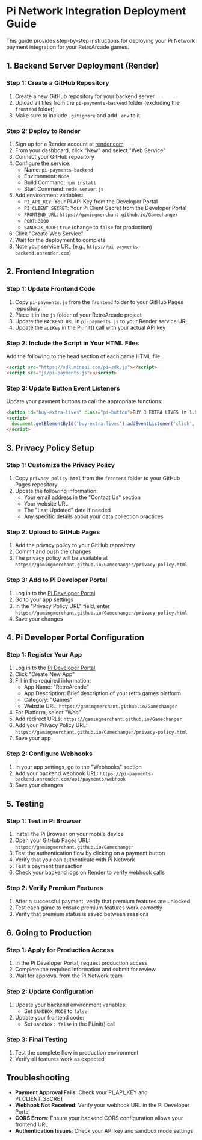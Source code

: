 # Pi Network Integration Deployment Guide

This guide provides step-by-step instructions for deploying your Pi Network payment integration for your RetroArcade games.

## 1. Backend Server Deployment (Render)

### Step 1: Create a GitHub Repository
1. Create a new GitHub repository for your backend server
2. Upload all files from the `pi-payments-backend` folder (excluding the `frontend` folder)
3. Make sure to include `.gitignore` and add `.env` to it

### Step 2: Deploy to Render
1. Sign up for a Render account at [render.com](https://render.com)
2. From your dashboard, click "New" and select "Web Service"
3. Connect your GitHub repository
4. Configure the service:
   - Name: `pi-payments-backend`
   - Environment: `Node`
   - Build Command: `npm install`
   - Start Command: `node server.js`
5. Add environment variables:
   - `PI_API_KEY`: Your Pi API Key from the Developer Portal
   - `PI_CLIENT_SECRET`: Your Pi Client Secret from the Developer Portal
   - `FRONTEND_URL`: `https://gamingmerchant.github.io/Gamechanger`
   - `PORT`: `3000`
   - `SANDBOX_MODE`: `true` (change to `false` for production)
6. Click "Create Web Service"
7. Wait for the deployment to complete
8. Note your service URL (e.g., `https://pi-payments-backend.onrender.com`)

## 2. Frontend Integration

### Step 1: Update Frontend Code
1. Copy `pi-payments.js` from the `frontend` folder to your GitHub Pages repository
2. Place it in the `js` folder of your RetroArcade project
3. Update the `BACKEND_URL` in `pi-payments.js` to your Render service URL
4. Update the `apiKey` in the Pi.init() call with your actual API key

### Step 2: Include the Script in Your HTML Files
Add the following to the head section of each game HTML file:
```html
<script src="https://sdk.minepi.com/pi-sdk.js"></script>
<script src="js/pi-payments.js"></script>
```

### Step 3: Update Button Event Listeners
Update your payment buttons to call the appropriate functions:
```html
<button id="buy-extra-lives" class="pi-button">BUY 3 EXTRA LIVES (π 1.00)</button>
<script>
  document.getElementById('buy-extra-lives').addEventListener('click', buyExtraLives);
</script>
```

## 3. Privacy Policy Setup

### Step 1: Customize the Privacy Policy
1. Copy `privacy-policy.html` from the `frontend` folder to your GitHub Pages repository
2. Update the following information:
   - Your email address in the "Contact Us" section
   - Your website URL
   - The "Last Updated" date if needed
   - Any specific details about your data collection practices

### Step 2: Upload to GitHub Pages
1. Add the privacy policy to your GitHub repository
2. Commit and push the changes
3. The privacy policy will be available at `https://gamingmerchant.github.io/Gamechanger/privacy-policy.html`

### Step 3: Add to Pi Developer Portal
1. Log in to the [Pi Developer Portal](https://developers.minepi.com)
2. Go to your app settings
3. In the "Privacy Policy URL" field, enter `https://gamingmerchant.github.io/Gamechanger/privacy-policy.html`
4. Save your changes

## 4. Pi Developer Portal Configuration

### Step 1: Register Your App
1. Log in to the [Pi Developer Portal](https://developers.minepi.com)
2. Click "Create New App"
3. Fill in the required information:
   - App Name: "RetroArcade"
   - App Description: Brief description of your retro games platform
   - Category: "Games"
   - Website URL: `https://gamingmerchant.github.io/Gamechanger`
4. For Platform, select "Web"
5. Add redirect URLs: `https://gamingmerchant.github.io/Gamechanger`
6. Add your Privacy Policy URL: `https://gamingmerchant.github.io/Gamechanger/privacy-policy.html`
7. Save your app

### Step 2: Configure Webhooks
1. In your app settings, go to the "Webhooks" section
2. Add your backend webhook URL: `https://pi-payments-backend.onrender.com/api/payments/webhook`
3. Save your changes

## 5. Testing

### Step 1: Test in Pi Browser
1. Install the Pi Browser on your mobile device
2. Open your GitHub Pages URL: `https://gamingmerchant.github.io/Gamechanger`
3. Test the authentication flow by clicking on a payment button
4. Verify that you can authenticate with Pi Network
5. Test a payment transaction
6. Check your backend logs on Render to verify webhook calls

### Step 2: Verify Premium Features
1. After a successful payment, verify that premium features are unlocked
2. Test each game to ensure premium features work correctly
3. Verify that premium status is saved between sessions

## 6. Going to Production

### Step 1: Apply for Production Access
1. In the Pi Developer Portal, request production access
2. Complete the required information and submit for review
3. Wait for approval from the Pi Network team

### Step 2: Update Configuration
1. Update your backend environment variables:
   - Set `SANDBOX_MODE` to `false`
2. Update your frontend code:
   - Set `sandbox: false` in the Pi.init() call

### Step 3: Final Testing
1. Test the complete flow in production environment
2. Verify all features work as expected

## Troubleshooting

- **Payment Approval Fails**: Check your PI_API_KEY and PI_CLIENT_SECRET
- **Webhook Not Received**: Verify your webhook URL in the Pi Developer Portal
- **CORS Errors**: Ensure your backend CORS configuration allows your frontend URL
- **Authentication Issues**: Check your API key and sandbox mode settings
